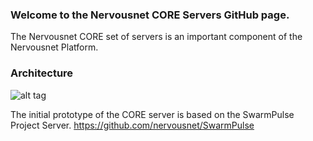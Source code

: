 
### Welcome to the Nervousnet CORE Servers GitHub page.
The Nervousnet CORE set of servers is an important component of the Nervousnet Platform. 


### Architecture<br>
![alt tag](https://github.com/nervousnet/nervousnet-android/blob/master/Resources/Images/Others/ppt_screens/Slide3.jpg)

The initial prototype of the CORE server is based on the SwarmPulse Project Server.
https://github.com/nervousnet/SwarmPulse



<br>
